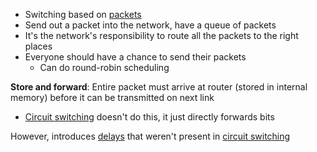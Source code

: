 - Switching based on [packets](Packet.md)
- Send out a packet into the network, have a queue of packets
- It's the network's responsibility to route all the packets to the right places
- Everyone should have a chance to send their packets
	- Can do round-robin scheduling

**Store and forward**: Entire packet must arrive at router (stored in internal memory) before it can be transmitted on next link
- [Circuit switching](OSI%20layers/Link%20layer/Circuit%20switching.md) doesn't do this, it just directly forwards bits

However, introduces [delays](Delay.md) that weren't present in [circuit switching](OSI%20layers/Link%20layer/Circuit%20switching.md)


